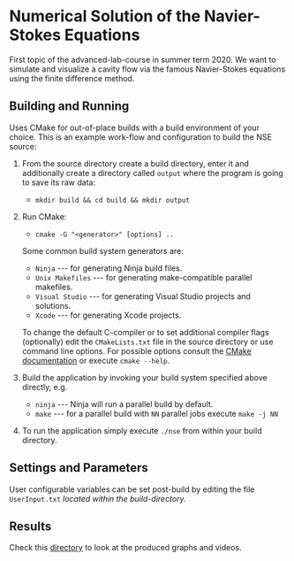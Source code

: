 # Numerical Solution of the Navier-Stokes Equations

First topic of the advanced-lab-course in summer term 2020. We want to simulate and visualize a cavity flow via the famous Navier-Stokes equations using the finite difference method. 

## Building and Running

Uses CMake for out-of-place builds with a build environment of your choice. This is an example work-flow and configuration to build the NSE source:

1. From the source directory create a build directory, enter it and additionally create a directory called `output` where the program is going to save its raw data:

    * `mkdir build && cd build && mkdir output`

2. Run CMake: 

    * `cmake -G "<generator>" [options] ..` 

    Some common build system generators are:

    * `Ninja` --- for generating Ninja build files.
    * `Unix Makefiles` --- for generating make-compatible parallel makefiles.
    * `Visual Studio` --- for generating Visual Studio projects and solutions.
    * `Xcode` --- for generating Xcode projects.

    To change the default C-compiler or to set additional compiler flags (optionally) edit the `CMakeLists.txt` file in the source directory or use command line options.
    For possible options consult the [CMake documentation](https://cmake.org/documentation/) or execute `cmake --help`.

3. Build the application by invoking your build system specified above directly, e.g.

    * `ninja` --- Ninja will run a parallel build by default.
    * `make` --- for a parallel build with `NN` parallel jobs execute `make -j NN`

4. To run the application simply execute `./nse` from within your build directory.

## Settings and Parameters

User configurable variables can be set post-build by editing the file `UserInput.txt` *located within the build-directory.*

## Results
Check this [directory](plotting/final_states_and_videos/) to look at the produced graphs and videos.
